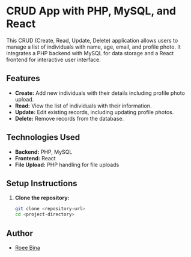 # CRUD App with PHP, MySQL, and React

This CRUD (Create, Read, Update, Delete) application allows users to manage a list of individuals with name, age, email, and profile photo. It integrates a PHP backend with MySQL for data storage and a React frontend for interactive user interface.

## Features

- **Create:** Add new individuals with their details including profile photo upload.
- **Read:** View the list of individuals with their information.
- **Update:** Edit existing records, including updating profile photos.
- **Delete:** Remove records from the database.

## Technologies Used

- **Backend:** PHP, MySQL
- **Frontend:** React
- **File Upload:** PHP handling for file uploads

## Setup Instructions

1. **Clone the repository:**
   ```bash
   git clone <repository-url>
   cd <project-directory>

## Author

- [Roee Bina](https://github.com/BinaleGit)